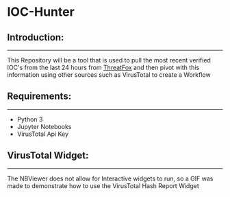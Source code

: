# __IOC-Hunter__
 
 ## __Introduction:__
 -------------
 This Repository will be a tool that is used to pull the most recent verified IOC's from the last 24 hours from [ThreatFox](https://threatfox.abuse.ch)  and then pivot with this information using other sources such as VirusTotal to create a Workflow

## __Requirements:__
--------------
* Python 3
* Jupyter Notebooks
* VirusTotal Api Key

## VirusTotal Widget:
--------------
The NBViewer does not allow for Interactive widgets to run, so a GIF was made to demonstrate how to use the VirusTotal Hash Report Widget
